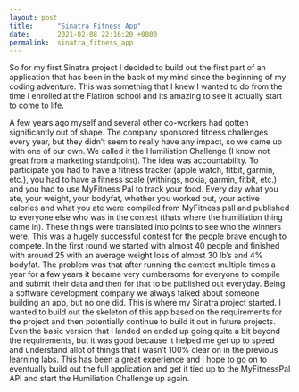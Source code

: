 ```yaml
---
layout: post
title:      "Sinatra Fitness App"
date:       2021-02-08 22:16:20 +0000
permalink:  sinatra_fitness_app
---
```



So for my first Sinatra project I decided to build out the first part of an application that has been in the back of my mind since the beginning of my coding adventure. This was something that I knew I wanted to do from the time I enrolled at the Flatiron school and its amazing to see it actually start to come to life.

A few years ago myself and several other co-workers had gotten significantly out of shape. The company sponsored fitness challenges every year, but they didn’t seem to really have any impact, so we came up with one of our own. We called it the Humiliation Challenge (I know not great from a marketing standpoint). The idea was accountability.
To participate you had to have a fitness tracker (apple watch, fitbit, garmin, etc.), you had to have a fitness scale (withings, nokia, garmin, fitbit, etc.) and you had to use MyFitness Pal to track your food. Every day what you ate, your weight, your bodyfat, whether you worked out, your active calories and what you ate were compiled from MyFitness pall and published to everyone else who was in the contest (thats where the humiliation thing came in). These things were translated into points to see who the winners were.
This was a hugely successful contest for the people brave enough to compete. In the first round we started with almost 40 people and finished with around 25 with an average weight loss of almost 30 lb’s and 4% bodyfat. The problem was that after running the contest multiple times a year for a few years it became very cumbersome for everyone to compile and submit their data and then for that to be published out everyday. Being a software development company we always talked about someone building an app, but no one did.
This is where my Sinatra project started. I wanted to build out the skeleton of this app based on the requirements for the project and then potentially continue to build it out in future projects. Even the basic version that I landed on ended up going quite a bit beyond the requirements, but it was good because it helped me get up to speed and understand allot of things that I wasn’t 100% clear on in the previous learning labs.
This has been a great experience and I hope to go on to eventually build out the full application and get it tied up to the MyFitnessPal API and start the Humiliation Challenge up again.
